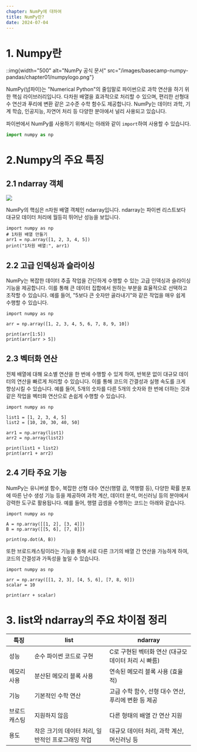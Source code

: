```yaml
---
chapter: NumPy에 대하여
title: NumPy란?
date: 2024-07-04
---
```

# 1. Numpy란

::img{width="500" alt="NumPy 공식 문서" src="/images/basecamp-numpy-pandas/chapter01/numpylogo.png"}

NumPy(넘파이)는 "Numerical Python"의 줄임말로 파이썬으로 과학 연산을 하기 위한 핵심 라이브러리입니다. 다차원 배열을 효과적으로 처리할 수 있으며, 편리한 선형대수 연산과 푸리에 변환 같은 고수준 수학 함수도 제공합니다. NumPy는 데이터 과학, 기계 학습, 인공지능, 자연어 처리 등 다양한 분야에서 널리 사용되고 있습니다.

파이썬에서 NumPy를 사용하기 위해서는 아래와 같이 `import`하여 사용할 수 있습니다.

```python
import numpy as np
```

# 2.Numpy의 주요 특징

## 2.1 ndarray 객체
![](/images/basecamp-numpy-pandas/chapter01/01-1.png )

NumPy의 핵심은 n차원 배열 객체인 ndarray입니다. ndarray는 파이썬 리스트보다 대규모 데이터 처리에 월등히 뛰어난 성능을 보입니다.

```python-exec
import numpy as np
# 1차원 배열 만들기
arr1 = np.array([1, 2, 3, 4, 5])
print("1차원 배열:", arr1)
```

## 2.2 고급 인덱싱과 슬라이싱

NumPy는 복잡한 데이터 추출 작업을 간단하게 수행할 수 있는 고급 인덱싱과 슬라이싱 기능을 제공합니다. 이를 통해 큰 데이터 집합에서 원하는 부분을 효율적으로 선택하고 조작할 수 있습니다. 예를 들어, "5보다 큰 숫자만 골라내기"와 같은 작업을 매우 쉽게 수행할 수 있습니다.


```python-exec
import numpy as np

arr = np.array([1, 2, 3, 4, 5, 6, 7, 8, 9, 10])

print(arr[1:5])
print(arr[arr > 5])
```

## 2.3 벡터화 연산


전체 배열에 대해 요소별 연산을 한 번에 수행할 수 있게 하여, 반복문 없이 대규모 데이터의 연산을 빠르게 처리할 수 있습니다. 이를 통해 코드의 간결성과 실행 속도를 크게 향상시킬 수 있습니다. 예를 들어, 5개의 숫자를 다른 5개의 숫자와 한 번에 더하는 것과 같은 작업을 벡터화 연산으로 손쉽게 수행할 수 있습니다.

```python-exec
import numpy as np

list1 = [1, 2, 3, 4, 5]
list2 = [10, 20, 30, 40, 50]

arr1 = np.array(list1)
arr2 = np.array(list2)

print(list1 + list2)
print(arr1 + arr2)
```

## 2.4 기타 주요 기능

NumPy는 유니버셜 함수, 복잡한 선형 대수 연산(행렬 곱, 역행렬 등), 다양한 확률 분포에 따른 난수 생성 기능 등을 제공하여 과학 계산, 데이터 분석, 머신러닝 등의 분야에서 강력한 도구로 활용됩니다. 예를 들어, 행렬 곱셈을 수행하는 코드는 아래와 같습니다.

```python-exec
import numpy as np

A = np.array([[1, 2], [3, 4]])
B = np.array([[5, 6], [7, 8]])

print(np.dot(A, B))
```

또한 브로드캐스팅이라는 기능을 통해 서로 다른 크기의 배열 간 연산을 가능하게 하여, 코드의 간결성과 가독성을 높일 수 있습니다.

```python-exec
import numpy as np

arr = np.array([[1, 2, 3], [4, 5, 6], [7, 8, 9]])
scalar = 10

print(arr + scalar)
```

# 3. list와 ndarray의 주요 차이점 정리

| 특징 | list | ndarray |
| --- | --- | --- |
| 성능 | 순수 파이썬 코드로 구현 | C로 구현된 벡터화 연산 (대규모 데이터 처리 시 빠름) |
| 메모리 사용 | 분산된 메모리 블록 사용 | 연속된 메모리 블록 사용 (효율적) |
| 기능 | 기본적인 수학 연산 | 고급 수학 함수, 선형 대수 연산, 푸리에 변환 등 제공 |
| 브로드캐스팅 | 지원하지 않음 | 다른 형태의 배열 간 연산 지원 |
| 용도 | 작은 크기의 데이터 처리, 일반적인 프로그래밍 작업 | 대규모 데이터 처리, 과학 계산, 머신러닝 등 |